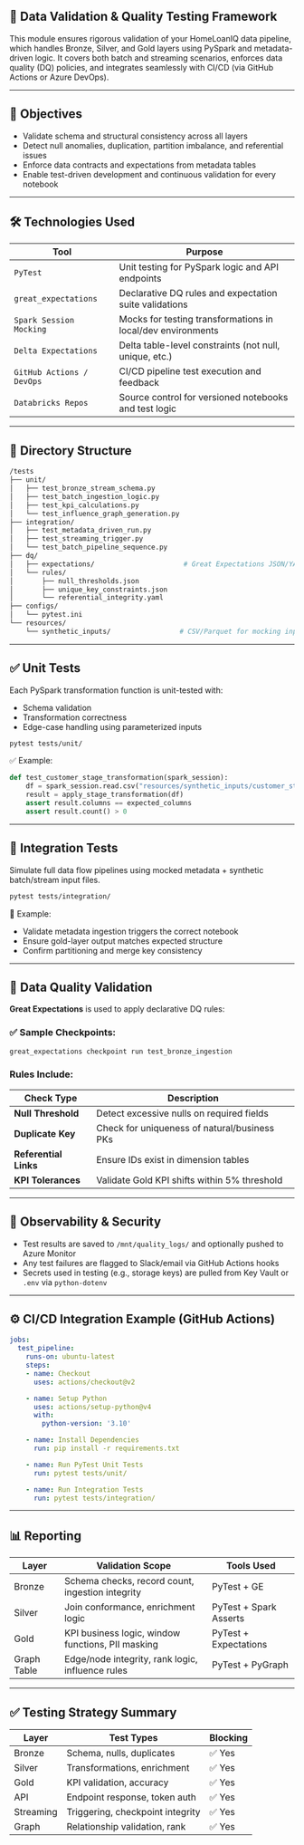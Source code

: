 ## 🧪 Data Validation & Quality Testing Framework

This module ensures rigorous validation of your HomeLoanIQ data pipeline, which handles Bronze, Silver, and Gold layers using PySpark and metadata-driven logic. It covers both batch and streaming scenarios, enforces data quality (DQ) policies, and integrates seamlessly with CI/CD (via GitHub Actions or Azure DevOps).

---

## 📌 Objectives

* Validate schema and structural consistency across all layers
* Detect null anomalies, duplication, partition imbalance, and referential issues
* Enforce data contracts and expectations from metadata tables
* Enable test-driven development and continuous validation for every notebook

---

## 🛠️ Technologies Used

| Tool                      | Purpose                                                     |
| ------------------------- | ----------------------------------------------------------- |
| `PyTest`                  | Unit testing for PySpark logic and API endpoints            |
| `great_expectations`      | Declarative DQ rules and expectation suite validations      |
| `Spark Session Mocking`   | Mocks for testing transformations in local/dev environments |
| `Delta Expectations`      | Delta table-level constraints (not null, unique, etc.)      |
| `GitHub Actions / DevOps` | CI/CD pipeline test execution and feedback                  |
| `Databricks Repos`        | Source control for versioned notebooks and test logic       |

---

## 📁 Directory Structure

```bash
/tests
├── unit/
│   ├── test_bronze_stream_schema.py
│   ├── test_batch_ingestion_logic.py
│   ├── test_kpi_calculations.py
│   └── test_influence_graph_generation.py
├── integration/
│   ├── test_metadata_driven_run.py
│   ├── test_streaming_trigger.py
│   └── test_batch_pipeline_sequence.py
├── dq/
│   ├── expectations/                      # Great Expectations JSON/YAML rules
│   └── rules/
│       ├── null_thresholds.json
│       ├── unique_key_constraints.json
│       └── referential_integrity.yaml
├── configs/
│   └── pytest.ini
└── resources/
    └── synthetic_inputs/                 # CSV/Parquet for mocking input datasets
```

---

## ✅ Unit Tests

Each PySpark transformation function is unit-tested with:

* Schema validation
* Transformation correctness
* Edge-case handling using parameterized inputs

```bash
pytest tests/unit/
```

✅ Example:

```python
def test_customer_stage_transformation(spark_session):
    df = spark_session.read.csv("resources/synthetic_inputs/customer_stage.csv", header=True)
    result = apply_stage_transformation(df)
    assert result.columns == expected_columns
    assert result.count() > 0
```

---

## 🔁 Integration Tests

Simulate full data flow pipelines using mocked metadata + synthetic batch/stream input files.

```bash
pytest tests/integration/
```

🧪 Example:

* Validate metadata ingestion triggers the correct notebook
* Ensure gold-layer output matches expected structure
* Confirm partitioning and merge key consistency

---

## 📏 Data Quality Validation

**Great Expectations** is used to apply declarative DQ rules:

### ✅ Sample Checkpoints:

```bash
great_expectations checkpoint run test_bronze_ingestion
```

### Rules Include:

| Check Type            | Description                                  |
| --------------------- | -------------------------------------------- |
| **Null Threshold**    | Detect excessive nulls on required fields    |
| **Duplicate Key**     | Check for uniqueness of natural/business PKs |
| **Referential Links** | Ensure IDs exist in dimension tables         |
| **KPI Tolerances**    | Validate Gold KPI shifts within 5% threshold |

---

## 🔐 Observability & Security

* Test results are saved to `/mnt/quality_logs/` and optionally pushed to Azure Monitor
* Any test failures are flagged to Slack/email via GitHub Actions hooks
* Secrets used in testing (e.g., storage keys) are pulled from Key Vault or `.env` via `python-dotenv`

---

## ⚙️ CI/CD Integration Example (GitHub Actions)

```yaml
jobs:
  test_pipeline:
    runs-on: ubuntu-latest
    steps:
    - name: Checkout
      uses: actions/checkout@v2

    - name: Setup Python
      uses: actions/setup-python@v4
      with:
        python-version: '3.10'

    - name: Install Dependencies
      run: pip install -r requirements.txt

    - name: Run PyTest Unit Tests
      run: pytest tests/unit/

    - name: Run Integration Tests
      run: pytest tests/integration/
```

---

## 📊 Reporting

| Layer       | Validation Scope                                  | Tools Used             |
| ----------- | ------------------------------------------------- | ---------------------- |
| Bronze      | Schema checks, record count, ingestion integrity  | PyTest + GE            |
| Silver      | Join conformance, enrichment logic                | PyTest + Spark Asserts |
| Gold        | KPI business logic, window functions, PII masking | PyTest + Expectations  |
| Graph Table | Edge/node integrity, rank logic, influence rules  | PyTest + PyGraph       |

---

## ✅ Testing Strategy Summary

| Layer     | Test Types                       | Blocking |
| --------- | -------------------------------- | -------- |
| Bronze    | Schema, nulls, duplicates        | ✅ Yes    |
| Silver    | Transformations, enrichment      | ✅ Yes    |
| Gold      | KPI validation, accuracy         | ✅ Yes    |
| API       | Endpoint response, token auth    | ✅ Yes    |
| Streaming | Triggering, checkpoint integrity | ✅ Yes    |
| Graph     | Relationship validation, rank    | ✅ Yes    |


